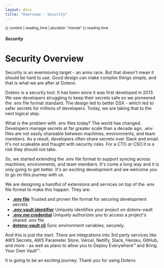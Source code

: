 ```yaml
---
layout: docs
title: "Overview - Security"
---
```


<div class="text-right mb-0 p"><small>{{ content | reading_time | pluralize: "minute" }} reading time</small></div>

##### Security

# Security Overview

Security is an evermoving target - an arms race. But that doesn't mean it should be hard to use. Good design can make complex things simple, and that is what we are after at Dotenv.

Dotenv is a security tool. It has been since it was first developed in 2013. We saw developers struggling to keep their secrets safe so we pioneered the .env file format standard. The design led to better DSX - which led to safer secrets for millions of developers. Today, we are taking that to the next logical step.

What is the problem with .env files today? The world has changed. Developers manage secrets at far greater scale than a decade ago. .env files are not easily shareable between machines, environments, and team members. As a result, developers often share secrets over Slack and email. It's not scaleable and fraught with security risks. For a CTO or CSO it is a risk they should not take.

So, we started extending the .env file format to support syncing across machines, environments, and team members. It's come a long way and it is only going to get better. It's an exciting development and we welcome you to go on this journey with us.

We are designing a handful of extensions and services on top of the .env file format to make this happen. They are:

* **[.env file](/docs/security/env)** Trusted and proven file format for securing development secrets
* **[.env.vault identifier](/docs/security/env-vault)** Uniquely identifies your project on dotenv-vault
* **[.env.me credential](/docs/security/env-me)** Uniquely authorizes you to access a project's shared .env file
* **[dotenv-vault cli](/docs/dotenv-vault/push)** Sync environment variables, securely.

And this is just the start. There are integrations into 3rd party services like AWS Secrets, AWS Parameter Store, Vercel, Netlify, Slack, Heroku, GitHub, and more - as well as plans to allow you to Deploy Everywhere™ and Bring Your Own Vault™.

It is going to be an exciting journey. Thank you for using Dotenv.
